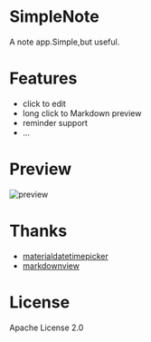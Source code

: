 # SimpleNote
A note app.Simple,but useful.
# Features
- click to edit
- long click to Markdown preview
- reminder support
- ...
# Preview
![preview](http://ojvnx00zs.bkt.clouddn.com/doit-v-0-4.png)

# Thanks
- [materialdatetimepicker](https://github.com/wdullaer/MaterialDateTimePicker)
- [markdownview](https://github.com/falnatsheh/MarkdownView)
# License
Apache License 2.0
